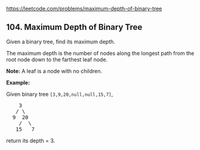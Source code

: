 https://leetcode.com/problems/maximum-depth-of-binary-tree

## 104. Maximum Depth of Binary Tree

<div><p>Given a binary tree, find its maximum depth.</p>
<p>The maximum depth is the number of nodes along the longest path from the root node down to the farthest leaf node.</p>
<p><strong>Note:</strong> A leaf is a node with no children.</p>
<p><strong>Example:</strong></p>
<p>Given binary tree <code>[3,9,20,null,null,15,7]</code>,</p>
<pre>    3
   / \
  9  20
    /  \
   15   7</pre>
<p>return its depth = 3.</p>
</div>
